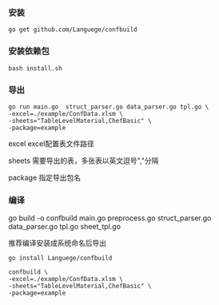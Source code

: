 ### 安装
```$xslt
go get github.com/Languege/confbuild
```

### 安装依赖包
```$xslt
bash install.sh
```

### 导出
```$xslt
go run main.go  struct_parser.go data_parser.go tpl.go \
-excel=./example/ConfData.xlsm \
-sheets="TableLevelMaterial,ChefBasic" \
-package=example
```

excel       excel配置表文件路径

sheets      需要导出的表，多张表以英文逗号","分隔

package     指定导出包名

### 编译
go build -o confbuild main.go preprocess.go struct_parser.go data_parser.go tpl.go sheet_tpl.go

推荐编译安装成系统命名后导出
```$xslt
go install Languege/confbuild
```

```$xslt
confbuild \
-excel=./example/ConfData.xlsm \
-sheets="TableLevelMaterial,ChefBasic" \
-package=example
```